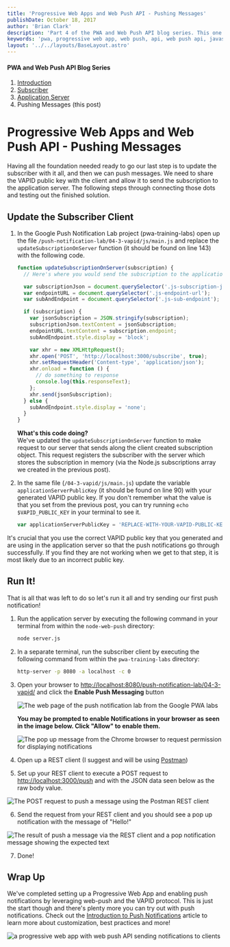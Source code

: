 ```yaml
---
title: 'Progressive Web Apps and Web Push API - Pushing Messages'
publishDate: October 18, 2017
author: 'Brian Clark'
description: 'Part 4 of the PWA and Web Push API blog series. This one covers how to push messages to clients.'
keywords: 'pwa, progressive web app, web push, api, web push api, javascript, node.js, node, nodejs'
layout: '../../layouts/BaseLayout.astro'
---
```


#### PWA and Web Push API Blog Series

1. [Introduction](/2017/06/15/pwa-web-push)
2. [Subscriber](/2017/08/04/pwa-web-push-2)
3. [Application Server](/2017/08/22/pwa-web-push-3)
4. Pushing Messages (this post)

# Progressive Web Apps and Web Push API - Pushing Messages

Having all the foundation needed ready to go our last step is to update the subscriber with it all, and then we can push messages. We need to share the VAPID public key with the client and allow it to send the subscription to the application server. The following steps through connecting those dots and testing out the finished solution.

## Update the Subscriber Client

1. In the Google Push Notification Lab project (pwa-training-labs) open up the file `/push-notification-lab/04-3-vapid/js/main.js` and replace the `updateSubscriptionOnServer` function (it should be found on line 143) with the following code.

   ```javascript
   function updateSubscriptionOnServer(subscription) {
     // Here's where you would send the subscription to the application server

     var subscriptionJson = document.querySelector('.js-subscription-json');
     var endpointURL = document.querySelector('.js-endpoint-url');
     var subAndEndpoint = document.querySelector('.js-sub-endpoint');

     if (subscription) {
       var jsonSubscription = JSON.stringify(subscription);
       subscriptionJson.textContent = jsonSubscription;
       endpointURL.textContent = subscription.endpoint;
       subAndEndpoint.style.display = 'block';

       var xhr = new XMLHttpRequest();
       xhr.open('POST', 'http://localhost:3000/subscribe', true);
       xhr.setRequestHeader('Content-type', 'application/json');
       xhr.onload = function () {
         // do something to response
         console.log(this.responseText);
       };
       xhr.send(jsonSubscription);
     } else {
       subAndEndpoint.style.display = 'none';
     }
   }
   ```

   <b>What's this code doing?</b><br/>
   We've updated the `updateSubscriptionOnServer` function to make request to our server that sends along the client created subscription object. This request registers the subscriber with the server which stores the subscription in memory (via the Node.js subscriptions array we created in the previous post).

2. In the same file (`/04-3-vapid/js/main.js`) update the variable `applicationServerPublicKey` (it should be found on line 90) with your generated VAPID public key. If you don't remember what the value is that you set from the previous post, you can try running `echo $VAPID_PUBLIC_KEY` in your terminal to see it.

   ```javascript
   var applicationServerPublicKey = 'REPLACE-WITH-YOUR-VAPID-PUBLIC-KEY';
   ```

It's crucial that you use the correct VAPID public key that you generated and are using in the application server so that the push notifications go through successfully. If you find they are not working when we get to that step, it is most likely due to an incorrect public key.

## Run It!

That is all that was left to do so let's run it all and try sending our first push notification!

1. Run the application server by executing the following command in your terminal from within the `node-web-push` directory:

   ```bash
   node server.js
   ```

2. In a separate terminal, run the subscriber client by executing the following command from within the `pwa-training-labs` directory:

   ```bash
   http-server -p 8080 -a localhost -c 0
   ```

3. Open your browser to [http://localhost:8080/push-notification-lab/04-3-vapid/](http://localhost:8080/push-notification-lab/04-3-vapid/) and click the **Enable Push Messaging** button

   <img class="post-image" src="/assets/old-posts/img/pwa-web-push-2/google-pwa-lab-push-notification.png" alt="The web page of the push notification lab from the Google PWA labs">

   **You may be prompted to enable Notifications in your browser as seen in the image below. Click "Allow" to enable them.**

   <img class="post-image" src="/assets/old-posts/img/pwa-web-push-4/enable-notifications-in-browser.png" alt="The pop up message from the Chrome browser to request permission for displaying notifications">

4. Open up a REST client (I suggest and will be using [Postman](https://www.getpostman.com/))

5. Set up your REST client to execute a POST request to [http://localhost:3000/push](http://localhost:3000/push) and with the JSON data seen below as the raw body value.

<img class="post-image" src="/assets/old-posts/img/pwa-web-push-4/sending-push-message-postman.png" alt="The POST request to push a message using the Postman REST client">

6. Send the request from your REST client and you should see a pop up notification with the message of "Hello!"

<img class="post-image" src="/assets/old-posts/img/pwa-web-push-4/push-message-result.png" alt="The result of push a message via the REST client and a pop notification message showing the expected text">

7. Done!

## Wrap Up

We've completed setting up a Progressive Web App and enabling push notifications by leveraging web-push and the VAPID protocol. This is just the start though and there's plenty more you can try out with push notifications. Check out the [Introduction to Push Notifications](https://developers.google.com/web/ilt/pwa/introduction-to-push-notifications) article to learn more about customization, best practices and more!

<img class="post-image" src="/assets/old-posts/img/pwa-web-push/result-animation.gif" alt="a progressive web app with web push API sending notifications to clients">
